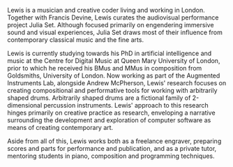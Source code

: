 Lewis is a musician and creative coder living and working in London. Together with Francis Devine, Lewis curates the audiovisual performance project Julia Set. Although focused primarily on engendering immersive sound and visual experiences, Julia Set draws most of their influence from contemporary classical music and the fine arts.

Lewis is currently studying towards his PhD in artificial intelligence and music at the Centre for Digital Music at Queen Mary University of London, prior to which he received his BMus and MMus in composition from Goldsmiths, University of London. Now working as part of the Augmented Instruments Lab, alongside Andrew McPherson, Lewis' research focuses on creating compositional and performative tools for working with arbitrarily shaped drums. Arbitrarily shaped drums are a fictional family of 2-dimensional percussion instruments. Lewis' approach to this research hinges primarily on creative practice as research, enveloping a narrative surrounding the development and exploration of computer software as means of creating contemporary art.

Aside from all of this, Lewis works both as a freelance engraver, preparing scores and parts for performance and publication, and as a private tutor, mentoring students in piano, composition and programming techniques.
